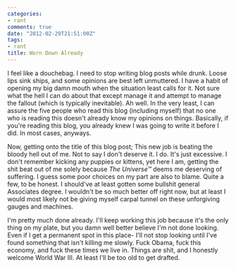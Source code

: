 ```yaml
---
categories:
- rant
comments: true
date: "2012-02-29T21:51:00Z"
tags:
- rant
title: Worn Down Already
---
```


I feel like a douchebag. I need to stop writing blog posts while drunk. Loose
lips sink ships, and some opinions are best left unmuttered. I have a habit of
opening my big damn mouth when the situation least calls for it. Not sure what
the hell I can do about that except manage it and attempt to manage the fallout
(which is typically inevitable). Ah well. In the very least, I can assure the
five people who read this blog (including myself) that no one who is reading
this doesn't already know my opinions on things. Basically, if you're reading
this blog, you already knew I was going to write it before I did. In most cases,
anyways.

Now, getting onto the title of this blog post; This new job is beating the
bloody hell out of me. Not to say I don't deserve it. I do. It's just excessive.
I don't remember kicking any puppies or kittens, yet here I am, getting the shit
beat out of me solely because *The Universe&trade;* deems me deserving of
suffering. I guess some poor choices on my part are also to blame. Quite a few,
to be honest. I should've at least gotten some bullshit general Associates
degree. I wouldn't be so much better off right now, but at least I would most
likely not be giving myself carpal tunnel on these unforgiving gauges and
machines.

I'm pretty much done already. I'll keep working this job because it's the only
thing on my plate, but you damn well better believe I'm not done looking. Even
if I get a permanent spot in this place- I'll not stop looking until I've found
something that isn't killing me slowly. Fuck Obama, fuck this economy, and fuck
these times we live in. Things are shit, and I honestly welcome World War III.
At least I'll be too old to get drafted.
